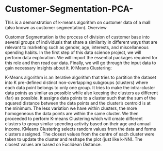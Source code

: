 # Customer-Segmentation-PCA-
This is a demonstration of k-means algorithm on customer data of a mall (also known as customer segmentation). 
Overview

Customer Segmentation is the process of division of customer base into several groups of individuals that share a similarity in different ways that are relevant to marketing such as gender, age, interests, and miscellaneous spending habits. In the first step of this data science project, we will perform data exploration. We will import the essential packages required for this role and then read our data. Finally, we will go through the input data to gain necessary insights about it.
K-Means Clustering:

K-Means algorithm is an iterative algorithm that tries to partition the dataset into K pre-defined distinct non-overlapping subgroups (clusters) where each data point belongs to only one group. It tries to make the intra-cluster data points as similar as possible while also keeping the clusters as different (far) as possible. It assigns data points to a cluster such that the sum of the squared distance between the data points and the cluster’s centroid is at the minimum. The less variation we have within clusters, the more homogeneous the data points are within the same cluster. We then proceeded to perform K-means Clustering which will create different clusters to group similar spending activity based on their age and annual income. KMeans Clustering selects random values from the data and forms clusters assigned. The closest values from the centre of each cluster were taken to update the cluster and reshape the plot (just like k-NN). The closest values are based on Euclidean Distance.
